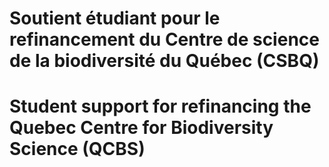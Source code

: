 # Soutient étudiant pour le refinancement du Centre de science de la biodiversité du Québec (CSBQ)
# Student support for refinancing the Quebec Centre for Biodiversity Science (QCBS)
 